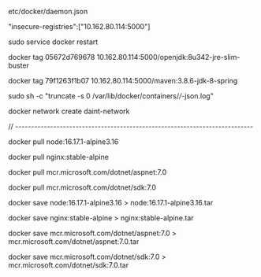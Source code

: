 etc/docker/daemon.json

"insecure-registries":["10.162.80.114:5000"]

sudo service docker restart

docker tag 05672d769678 10.162.80.114:5000/openjdk:8u342-jre-slim-buster

docker tag 79f1263f1b07 10.162.80.114:5000/maven:3.8.6-jdk-8-spring

sudo sh -c "truncate -s 0 /var/lib/docker/containers/*/*-json.log"

docker network create daint-network

// ---------------------------------------------------------------------------

docker pull node:16.17.1-alpine3.16

docker pull nginx:stable-alpine

docker pull mcr.microsoft.com/dotnet/aspnet:7.0

docker pull mcr.microsoft.com/dotnet/sdk:7.0

docker save node:16.17.1-alpine3.16 > node:16.17.1-alpine3.16.tar

docker save nginx:stable-alpine > nginx:stable-alpine.tar

docker save mcr.microsoft.com/dotnet/aspnet:7.0 > mcr.microsoft.com/dotnet/aspnet:7.0.tar

docker save mcr.microsoft.com/dotnet/sdk:7.0 > mcr.microsoft.com/dotnet/sdk:7.0.tar